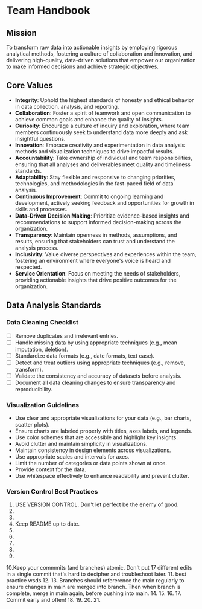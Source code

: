 # Team Handbook

## Mission
To transform raw data into actionable insights by employing rigorous analytical methods, fostering a culture of collaboration and innovation, and delivering high-quality, data-driven solutions that empower our organization to make informed decisions and achieve strategic objectives.

## Core Values
- **Integrity**: Uphold the highest standards of honesty and ethical behavior in data collection, analysis, and reporting.
- **Collaboration**: Foster a spirit of teamwork and open communication to achieve common goals and enhance the quality of insights.
- **Curiosity**: Encourage a culture of inquiry and exploration, where team members continuously seek to understand data more deeply and ask insightful questions.
- **Innovation**: Embrace creativity and experimentation in data analysis methods and visualization techniques to drive impactful results.
- **Accountability**: Take ownership of individual and team responsibilities, ensuring that all analyses and deliverables meet quality and timeliness standards.
- **Adaptability**: Stay flexible and responsive to changing priorities, technologies, and methodologies in the fast-paced field of data analysis.
- **Continuous Improvement**: Commit to ongoing learning and development, actively seeking feedback and opportunities for growth in skills and processes.
- **Data-Driven Decision Making**: Prioritize evidence-based insights and recommendations to support informed decision-making across the organization.
- **Transparency**: Maintain openness in methods, assumptions, and results, ensuring that stakeholders can trust and understand the analysis process.
- **Inclusivity**: Value diverse perspectives and experiences within the team, fostering an environment where everyone's voice is heard and respected.
- **Service Orientation**: Focus on meeting the needs of stakeholders, providing actionable insights that drive positive outcomes for the organization.

## Data Analysis Standards

### Data Cleaning Checklist
- [ ] Remove duplicates and irrelevant entries.
- [ ] Handle missing data by using appropriate techniques (e.g., mean imputation, deletion).
- [ ] Standardize data formats (e.g., date formats, text case).
- [ ] Detect and treat outliers using appropriate techniques (e.g., remove, transform).
- [ ] Validate the consistency and accuracy of datasets before analysis.
- [ ] Document all data cleaning changes to ensure transparency and reproducibility.

### Visualization Guidelines
- Use clear and appropriate visualizations for your data (e.g., bar charts, scatter plots).
- Ensure charts are labeled properly with titles, axes labels, and legends.
- Use color schemes that are accessible and highlight key insights.
- Avoid clutter and maintain simplicity in visualizations.
- Maintain consistency in design elements across visualizations.
- Use appropriate scales and intervals for axes.
- Limit the number of categories or data points shown at once.
- Provide context for the data.
- Use whitespace effectively to enhance readability and prevent clutter.

### Version Control Best Practices
1. USE VERSION CONTROL. Don't let perfect be the enemy of good.
2.
3.
4. Keep README up to date.
5.
6.
7.
8.
9.
10.Keep your commmits (and branches) atomic. Don't put 17 different edits in a single commit that's hard to decipher and troubleshoot later.
11. best practice wsds
12.
13. Branches should refererence the main regularly to ensure changes in main are merged into branch. Then when branch is complete, merge in main again, before pushing into main.
14.
15.
16.
17. Commit early and often!
18.
19.
20.
21.
